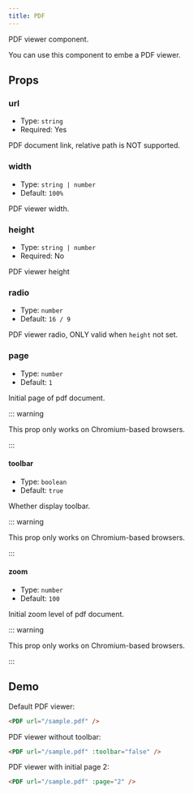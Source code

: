 ```yaml
---
title: PDF
---
```


PDF viewer component.

You can use this component to embe a PDF viewer.

<!-- more -->

## Props

### url

- Type: `string`
- Required: Yes

PDF document link, relative path is NOT supported.

### width

- Type: `string | number`
- Default: `100%`

PDF viewer width.

### height

- Type: `string | number`
- Required: No

PDF viewer height

### radio

- Type: `number`
- Default: `16 / 9`

PDF viewer radio, ONLY valid when `height` not set.

### page

- Type: `number`
- Default: `1`

Initial page of pdf document.

::: warning

This prop only works on Chromium-based browsers.

:::

#### toolbar

- Type: `boolean`
- Default: `true`

Whether display toolbar.

::: warning

This prop only works on Chromium-based browsers.

:::

#### zoom

- Type: `number`
- Default: `100`

Initial zoom level of pdf document.

::: warning

This prop only works on Chromium-based browsers.

:::

## Demo

Default PDF viewer:

<PDF url="/sample.pdf" />

```md
<PDF url="/sample.pdf" />
```

PDF viewer without toolbar:

<PDF url="/sample.pdf" :toolbar="false" />

```md
<PDF url="/sample.pdf" :toolbar="false" />
```

PDF viewer with initial page 2:

<PDF url="/sample.pdf" :page="2" />

```md
<PDF url="/sample.pdf" :page="2" />
```

